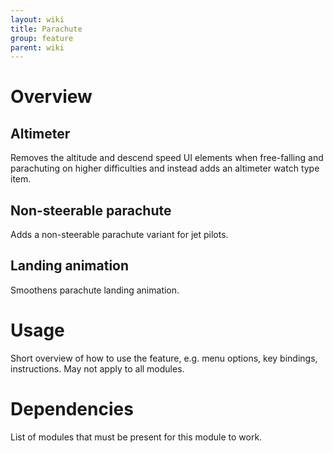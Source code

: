 ```yaml
---
layout: wiki
title: Parachute
group: feature
parent: wiki
---
```


# Overview

## Altimeter
Removes the altitude and descend speed UI elements when free-falling and 
parachuting on higher difficulties and instead adds an altimeter watch type
item.

## Non-steerable parachute
Adds a non-steerable parachute variant for jet pilots.

## Landing animation
Smoothens parachute landing animation.


# Usage

Short overview of how to use the feature, e.g. menu options, key bindings, 
instructions. May not apply to all modules.


# Dependencies

List of modules that must be present for this module to work.
